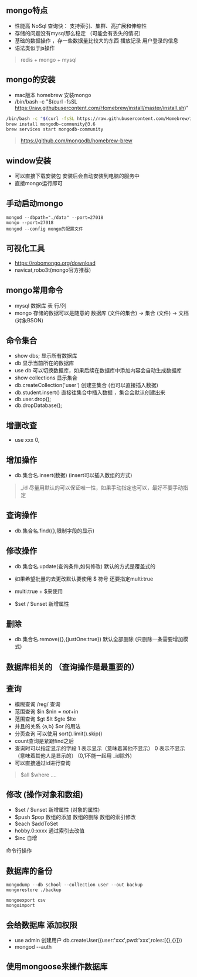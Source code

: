 ## mongo特点
- 性能高 NoSql 查询快： 支持索引、集群、高扩展和伸缩性
- 存储的问题没有mysql那么稳定 （可能会有丢失的情况）
- 基础的数据操作 ，存一些数据量比较大的东西  播放记录 用户登录的信息
- 语法类似于js操作

> redis + mongo + mysql

## mongo的安装
- mac版本  homebrew 安装mongo 
- /bin/bash -c "$(curl -fsSL https://raw.githubusercontent.com/Homebrew/install/master/install.sh)"

```bash
/bin/bash -c "$(curl -fsSL https://raw.githubusercontent.com/Homebrew/install/master/install.sh)"
brew install mongodb-community@3.6
brew services start mongodb-community
```
> https://github.com/mongodb/homebrew-brew

## window安装
- 可以直接下载安装包 安装后会自动安装到电脑的服务中
- 直接mongo运行即可


## 手动启动mongo
```
mongod --dbpath="./data" --port=27018
mongo --port=27018
mongod --config mongo的配置文件
```

## 可视化工具
- https://robomongo.org/download
- navicat,robo3t(mongo官方推荐)


## mongo常用命令
- mysql 数据库 表 行/列
- mongo 存储的数据可以是随意的  数据库 (文件的集合) -> 集合 (文件) -> 文档 (对象BSON)

## 命令集合
- show dbs;  显示所有数据库
- db 显示当前所在的数据库 
- use db 可以切换数据库，如果后续在数据库中添加内容会自动生成数据库
- show collections 显示集合
- db.createCollection('user') 创建空集合 (也可以直接插入数据)
- db.student.insert() 直接往集合中插入数据 ，集合会默认创建出来
- db.user.drop();
- db.dropDatabase();

## 增删改查
- use xxx
0,
## 增加操作
- db.集合名.insert(数据)  (insert可以插入数组的方式)

> _id 尽量用默认的可以保证唯一性，如果手动指定也可以，最好不要手动指定

## 查询操作
- db.集合名.find({},限制字段的显示)

## 修改操作
- db.集合名.update(查询条件,如何修改) 默认的方式是覆盖式的
- 如果希望批量的去更改默认要使用 $ 符号 还要指定multi:true
- multi:true + $来使用

- $set / $unset 新增属性

## 删除 
- db.集合名.remove({},{justOne:true}) 默认全部删除 (只删除一条需要增加模式)

## 数据库相关的 （查询操作是最重要的）


## 查询
- 模糊查询 /reg/ 查询
- 范围查询 $in $nin = $not+$in
- 范围查询 $gt $lt $gte $lte 
- 并且的关系 {a,b} $or 的用法
- 分页查询  可以使用 sort().limit().skip() 
- count查询是紧跟find之后 
- 查询时可以指定显示的字段 1 表示显示（意味着其他不显示） 0 表示不显示 （意味着其他人是显示的） (0,1不能一起用 _id除外)
- 可以直接通过id进行查询

> $all $where ....


## 修改 (操作对象和数组)
- $set / $unset 新增属性 (对象的属性)
- $push $pop 数组的添加 数组的删除 数组的索引修改
- $each $addToSet
- hobby.0:xxxx 通过索引去改值
- $inc 自增

命令行操作


## 数据库的备份
```
mongodump --db school --collection user --out backup
mongorestore ./backup

mongoexport csv
mongoimport
```


## 会给数据库 添加权限
- use admin 创建用户 db.createUser({user:'xxx',pwd:'xxx',roles:[{},{}]})
- mongod  --auth

## 使用mongoose来操作数据库

